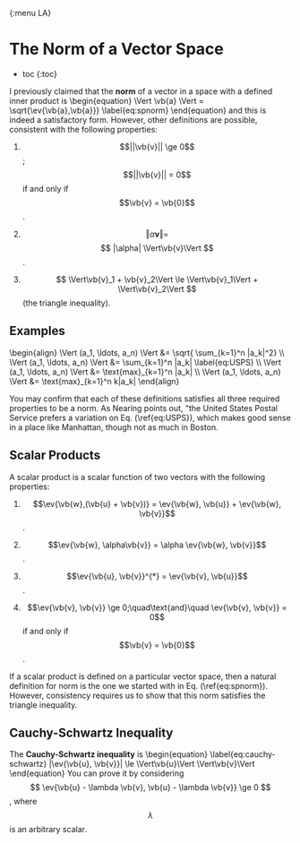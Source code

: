 {:menu LA}

# The Norm of a Vector Space

* toc
{:toc}

I previously claimed that the **norm** of a vector in a space with a defined inner product is
\begin{equation}
  \Vert \vb{a} \Vert = \sqrt{\ev{\vb{a},\vb{a}}}
  \label{eq:spnorm}
\end{equation}
and this is indeed a satisfactory form. However, other definitions are possible, consistent with the following properties:

1. $$||\vb{v}|| \ge 0$$ ; $$||\vb{v}|| = 0$$
   if and only if $$\vb{v} = \vb{0}$$.

2. $$ \Vert\alpha \mathbf{v}\Vert = $$
   $$ |\alpha| \Vert\vb{v}\Vert $$.

3. $$ \Vert\vb{v}_1 + \vb{v}_2\Vert \le \Vert\vb{v}_1\Vert + \Vert\vb{v}_2\Vert $$ (the triangle inequality).

## Examples

\begin{align}
    \Vert (a\_1, \ldots, a\_n) \Vert &= \sqrt{ \sum_{k=1}^n |a\_k|^2} \\\ 
    \Vert (a\_1, \ldots, a\_n) \Vert &= \sum\_{k=1}^n |a\_k| \label{eq:USPS} \\\ 
    \Vert (a\_1, \ldots, a\_n) \Vert &= \text{max}\_{k=1}^n |a\_k|  \\\ 
    \Vert (a\_1, \ldots, a\_n) \Vert &= \text{max}\_{k=1}^n k|a\_k|
\end{align}

You may confirm that each of these definitions satisfies all three required properties to be a norm.
As Nearing points out, "the United States Postal Service prefers a variation on Eq.&nbsp;(\ref{eq:USPS}), which makes good sense in a place like Manhattan, though not as much in Boston.

## Scalar Products

A scalar product is a scalar function of two vectors with the following properties:

1. $$\ev{\vb{w},(\vb{u} + \vb{v})} = \ev{\vb{w}, \vb{u}} + \ev{\vb{w}, \vb{v}}$$.

2. $$\ev{\vb{w}, \alpha\vb{v}} = \alpha \ev{\vb{w}, \vb{v}}$$.

3. $$\ev{\vb{u}, \vb{v}}^{*} = \ev{\vb{v}, \vb{u}}$$.

4. $$\ev{\vb{v}, \vb{v}} \ge 0;\quad\text{and}\quad \ev{\vb{v}, \vb{v}} = 0$$ if and only if
   $$\vb{v} = \vb{0}$$.

If a scalar product is defined on a particular vector space, then a natural definition for norm is the one we started with in Eq.&nbsp;(\ref{eq:spnorm}). However, consistency requires us to show that this norm satisfies the triangle inequality.

## Cauchy-Schwartz Inequality

The **Cauchy-Schwartz inequality** is
\begin{equation} \label{eq:cauchy-schwartz}
  |\ev{\vb{u}, \vb{v}}| \le \Vert\vb{u}\Vert  \Vert\vb{v}\Vert
\end{equation}
You can prove it by considering
$$ \ev{\vb{u} - \lambda \vb{v}, \vb{u} - \lambda \vb{v}} \ge 0 $$, where $$\lambda$$ is an arbitrary scalar.